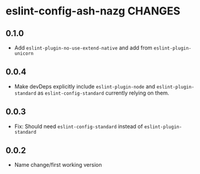 # eslint-config-ash-nazg CHANGES

## 0.1.0

- Add `eslint-plugin-no-use-extend-native` and add from
    `eslint-plugin-unicorn`

## 0.0.4

- Make devDeps explicitly include `eslint-plugin-node` and
  `eslint-plugin-standard` as `eslint-config-standard` currently relying
  on them.

## 0.0.3

- Fix: Should need `eslint-config-standard` instead of
  `eslint-plugin-standard`

## 0.0.2

- Name change/first working version
